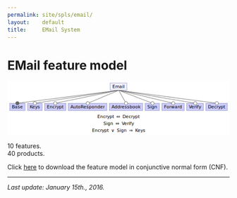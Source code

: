 ```yaml
---
permalink: site/spls/email/
layout:    default
title:     EMail System
---
```

# EMail feature model

![email feature model][fmEmail]

10 features.  
40 products.

Click [here][cnfEmail] to download the feature model in conjunctive normal form (CNF).

---

_Last update: January 15th., 2016._


[fmEmail]:  /assets/fmEmail.png
[cnfEmail]: /spls/email/CNF_email.txt
